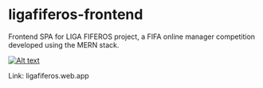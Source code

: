 # ligafiferos-frontend

Frontend SPA for LIGA FIFEROS project, a FIFA online manager competition developed using the MERN stack.

[![Alt text](https://imgur.com/uE64euQ.jpg)](https://www.youtube.com/watch?v=7gln2J7ILmw)

Link: ligafiferos.web.app

